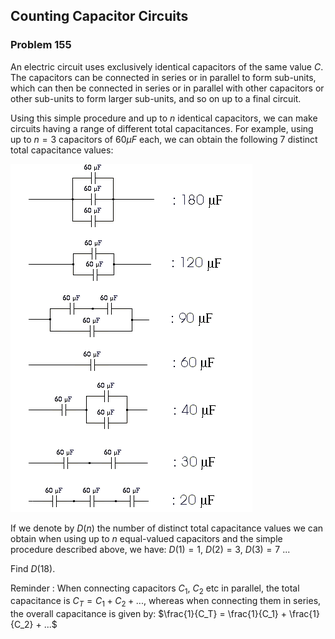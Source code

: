 ﻿## Counting Capacitor Circuits
### Problem 155

An electric circuit uses exclusively identical capacitors of the same value $C$.
The capacitors can be connected in series or in parallel to form sub-units, which can then be connected in series or in parallel with other capacitors or other sub-units to form larger sub-units, and so on up to a final circuit.

Using this simple procedure and up to $n$ identical capacitors, we can make circuits having a range of different total capacitances. For example, using up to $n=3$ capacitors of $60\mu F$ each, we can obtain the following 7 distinct total capacitance values:

![Capacitors](images/capacitors.gif)

If we denote by $D(n)$ the number of distinct total capacitance values we can obtain when using up to $n$ equal-valued capacitors and the simple procedure described above, we have: $D(1)=1$, $D(2)=3$, $D(3)=7$ ...

Find $D(18)$.

Reminder : When connecting capacitors $C_1$, $C_2$ etc in parallel, the total capacitance is $C_T = C_1 + C_2 +...$,
whereas when connecting them in series, the overall capacitance is given by: $\frac{1}{C_T} = \frac{1}{C_1} + \frac{1}{C_2} + ...$
